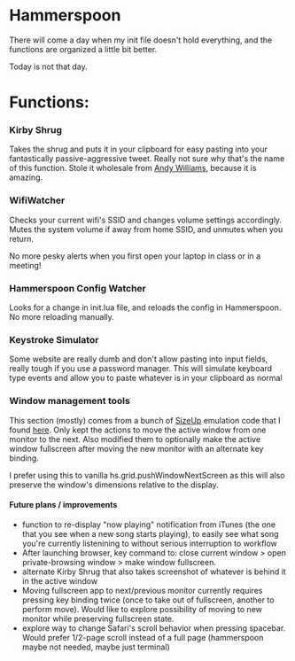# Hammerspoon

There will come a day when my init file doesn't hold everything, and the functions are organized a little bit better.

Today is not that day.



# Functions:

### Kirby Shrug
Takes the shrug and puts it in your clipboard for easy pasting into your fantastically passive-aggressive tweet. Really not sure why that's the name of this function. Stole it wholesale from [Andy Williams](https://github.com/nonissue), because it is amazing.

### WifiWatcher
Checks your current wifi's SSID and changes volume settings accordingly. Mutes the system volume if away from home SSID, and unmutes when you return.

No more pesky alerts when you first open your laptop in class or in a meeting!

### Hammerspoon Config Watcher
Looks for a change in init.lua file, and reloads the config in Hammerspoon. No more reloading manually.

### Keystroke Simulator
Some website are really dumb and don't allow pasting into input fields, really tough if you use a password manager. This will simulate keyboard type events and allow you to paste whatever is in your clipboard as normal

### Window management tools
This section (mostly) comes from a bunch of [SizeUp](http://www.irradiatedsoftware.com/sizeup/) emulation code that I found [here](https://gist.github.com/josephholsten/1e17c7418d9d8ec0e783). Only kept the actions to move the active window from one monitor to the next. Also modified them to optionally make the active window fullscreen after moving the new monitor with an alternate key binding.

I prefer using this to vanilla hs.grid.pushWindowNextScreen as this will also preserve the window's dimensions relative to the display.



#### Future plans / improvements
- function to re-display "now playing" notification from iTunes (the one that you see when a new song starts playing), to easily see what song you're currently listenining to without serious interruption to workflow
- After launching browser, key command to: close current window > open private-browsing window > make window fullscreen.
- alternate Kirby Shrug that also takes screenshot of whatever is behind it in the active window
- Moving fullscreen app to next/previous monitor currently requires pressing key binding twice (once to take out of fullscreen, another to perform move). Would like to explore possibility of moving to new monitor while preserving fullscreen state.
- explore way to change Safari's scroll behavior when pressing spacebar. Would prefer 1/2-page scroll instead of a full page (hammerspoon maybe not needed, maybe just terminal)
